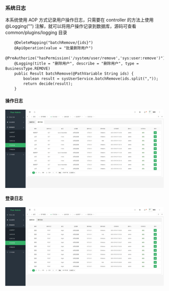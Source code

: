 ### 系统日志

本系统使用 AOP 方式记录用户操作日志，只需要在 controller 的方法上使用 @Logging("") 注解，就可以将用户操作记录到数据库，源码可查看 common/plugins/logging 目录

```
	@DeleteMapping("batchRemove/{ids}")
    @ApiOperation(value = "批量删除用户")
    @PreAuthorize("hasPermission('/system/user/remove','sys:user:remove')")
    @Logging(title = "删除用户", describe = "删除用户", type = BusinessType.REMOVE)
    public Result batchRemove(@PathVariable String ids) {
        boolean result = sysUserService.batchRemove(ids.split(","));
        return decide(result);
	}
```


#### 操作日志

![](README_files/2.jpg)


#### 登录日志

![](README_files/1.jpg)